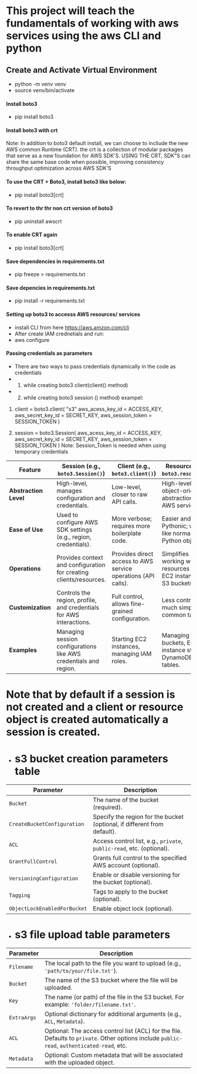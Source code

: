 # This project will teach the fundamentals of working with aws services using the aws CLI and python

## Create and Activate Virtual Environment
- python -m venv venv
- source venv/bin/activate

#### Install boto3
- pip install boto3

#### Install boto3 with crt 

Note: In addition to boto3 default install, we can choose to incliude the new AWS common
Runtime (CRT). the crt is a collection of modular packages that serve as a new foundation
for AWS SDK'S. USING THE CRT, SDK"S can share the same base code when possible, improving
consistency throughput optimization across AWS SDK'S

#### To use the CRT + Boto3, install boto3 like below:
- pip install boto3[crt]

#### To revert to thr thr non crt version of boto3
- pip uninstall awscrt

#### To enable CRT again
- pip install boto3[crt]

#### Save dependencies in requirements.txt
- pip freeze > requirements.txt         

#### Save depencies in requirements.txt
- pip install -r requirements.txt

#### Setting up boto3 to accesss AWS resources/ services
- install CLI from here https://aws.amzon.com/cli
- After create IAM crednetials and run:
- aws configure

#### Passing credentials as parameters
- There are two ways to pass credentials dynamically in the code as credentials 
- 1. while creating boto3 client(client() method)
- 2. while creating boto3 session () method)
exampel:

1. client = boto3.client(
"s3"
aws_acess_key_id = ACCESS_KEY,
aws_secret_key_id = SECRET_KEY,
aws_session_token = SESSION_TOKEN
)

2.  session = boto3.Session(
aws_acess_key_id = ACCESS_KEY,
aws_secret_key_id = SECRET_KEY,
aws_session_token = SESSION_TOKEN
)
Note: Session_Token is needed when using temporary credentials


| Feature              | **Session** (e.g., `boto3.Session()`)                             | **Client** (e.g., `boto3.client()`)                            | **Resource** (e.g., `boto3.resource()`)                    |
|----------------------|-------------------------------------------------------------------|---------------------------------------------------------------|------------------------------------------------------------|
| **Abstraction Level** | High-level, manages configuration and credentials.                | Low-level, closer to raw API calls.                          | High-level, object-oriented abstraction over AWS services. |
| **Ease of Use**       | Used to configure AWS SDK settings (e.g., region, credentials).   | More verbose; requires more boilerplate code.                | Easier and more Pythonic; works like normal Python objects. |
| **Operations**        | Provides context and configuration for creating clients/resources.| Provides direct access to AWS service operations (API calls).| Simplifies working with resources like EC2 instances, S3 buckets, etc. |
| **Customization**     | Controls the region, profile, and credentials for AWS interactions. | Full control, allows fine-grained configuration.             | Less control, but much simpler for common tasks.            |
| **Examples**          | Managing session configurations like AWS credentials and region.| Starting EC2 instances, managing IAM roles.                 | Managing S3 buckets, EC2 instance state, DynamoDB tables.   |

# Note that by default if a session is not created and a client or resource object is created automatically a session is created.

- # s3 bucket creation parameters table

| **Parameter**               | **Description**                                                      |
|-----------------------------|----------------------------------------------------------------------|
| `Bucket`                    | The name of the bucket (required).                                   |
| `CreateBucketConfiguration` | Specify the region for the bucket (optional, if different from default). |
| `ACL`                        | Access control list, e.g., `private`, `public-read`, etc. (optional). |
| `GrantFullControl`           | Grants full control to the specified AWS account (optional).         |
| `VersioningConfiguration`   | Enable or disable versioning for the bucket (optional).             |
| `Tagging`                    | Tags to apply to the bucket (optional).                              |
| `ObjectLockEnabledForBucket`| Enable object lock (optional).                                       |


- # s3 file upload table parameters 
| **Parameter**              | **Description**                                                                 |
|----------------------------|---------------------------------------------------------------------------------|
| `Filename`                 | The local path to the file you want to upload (e.g., `'path/to/your/file.txt'`).|
| `Bucket`                   | The name of the S3 bucket where the file will be uploaded.                     |
| `Key`                      | The name (or path) of the file in the S3 bucket. For example: `'folder/filename.txt'`.|
| `ExtraArgs`                | Optional dictionary for additional arguments (e.g., `ACL`, `Metadata`).        |
| `ACL`                      | Optional: The access control list (ACL) for the file. Defaults to `private`. Other options include `public-read`, `authenticated-read`, etc.|
| `Metadata`                 | Optional: Custom metadata that will be associated with the uploaded object.    |
